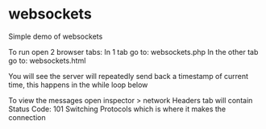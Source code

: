 # websockets
Simple demo of websockets

To run open 2 browser tabs:
In 1 tab go to:          websockets.php
In the other tab go to:  websockets.html

You will see the server will repeatedly send back a timestamp of current time, this happens in the while loop below

To view the messages open inspector > network
Headers tab will contain Status Code: 101 Switching Protocols which is where it makes the connection
